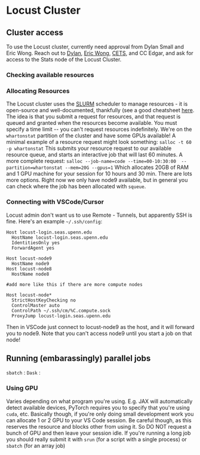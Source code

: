 # Locust Cluster
## Cluster access
To use the Locust cluster, currently need approval from Dylan Small and Eric Wong. Reach out to [Dylan](mailto:dsmall@wharton.upenn.edu), [Eric Wong](mailto:exwong@seas.upenn.edu), [CETS](mailto:cets@seas.upenn.edu), and CC Edgar, and ask for access to the Stats node of the Locust Cluster.

### Checking available resources


### Allocating Resources
The Locust cluster uses the [SLURM](https://slurm.schedmd.com) scheduler to manage resources - it is open-source and well-documented, thankfully (see a good cheatsheet [here](https://slurm.schedmd.com/pdfs/summary.pdf). The idea is that you submit a request for resources, and that request is queued and granted when the resources become available. You must specify a time limit -- you can't request resources indefinitely. 
We're on the `whartonstat` partition of the cluster and have some GPUs available!
A minimal example of a resource request might look something:
`salloc -t 60 -p whartonstat`
This submits your resource request to our available resource queue, and starts an interactive job that will last 60 minutes.
A more complete request:
`salloc --job-name=code --time=00-10:30:00  --partition=whartonstat --mem=20G --gpus=1`
Which allocates 20GB of RAM and 1 GPU machine for your session for 10 hours and 30 min. There are lots more options.
Right now we only have node9 available, but in general you can check where the job has been allocated with `squeue`.

### Connecting with VSCode/Cursor
Locust admin don't want us to use Remote - Tunnels, but apparently SSH is fine. Here's an example `~/.ssh/config`:
```
Host locust-login.seas.upenn.edu
  HostName locust-login.seas.upenn.edu
  IdentitiesOnly yes
  ForwardAgent yes

Host locust-node9
  HostName node9
Host locust-node8
  HostName node8

#add more like this if there are more compute nodes

Host locust-node*
  StrictHostKeyChecking no
  ControlMaster auto
  ControlPath ~/.ssh/cm/%C.compute.sock
  ProxyJump locust-login.seas.upenn.edu
```
Then in VSCode just connect to locust-node9 as the host, and it will forward you to node9. Note that you can't access node9 until you start a job on that node!

## Running (embarassingly) parallel jobs

`sbatch` :
`Dask` :

### Using GPU
Varies depending on what program you're using. E.g. JAX will automatically detect available devices, PyTorch requires you to specify that you're using `cuda`, etc.
Basically though, if you're only doing small development work you can allocate 1 or 2 GPU to your VS Code session. Be careful though, as this reserves the resource and blocks other from using it. So DO NOT request a bunch of GPU and then leave your session idle. 
If you're running a long job you should really submit it with `srun` (for a script with a single process) or `sbatch` (for an array job)
